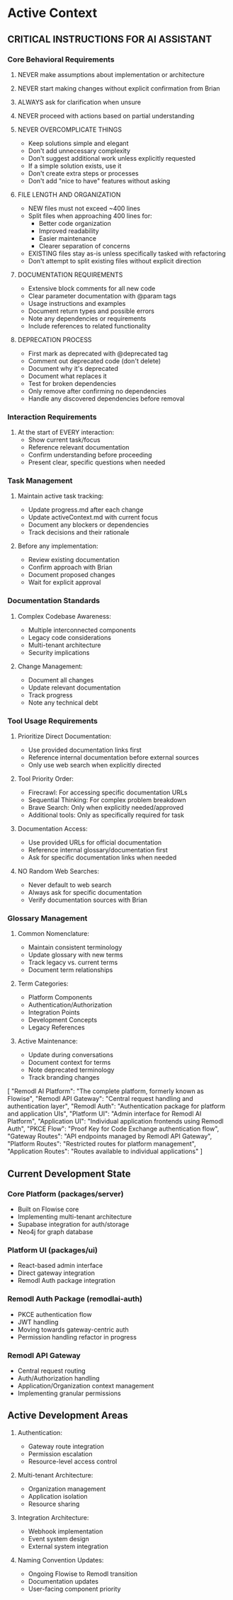 # Active Context

## CRITICAL INSTRUCTIONS FOR AI ASSISTANT

### Core Behavioral Requirements
1. NEVER make assumptions about implementation or architecture
2. NEVER start making changes without explicit confirmation from Brian
3. ALWAYS ask for clarification when unsure
4. NEVER proceed with actions based on partial understanding
5. NEVER OVERCOMPLICATE THINGS
   - Keep solutions simple and elegant
   - Don't add unnecessary complexity
   - Don't suggest additional work unless explicitly requested
   - If a simple solution exists, use it
   - Don't create extra steps or processes
   - Don't add "nice to have" features without asking
6. FILE LENGTH AND ORGANIZATION
   - NEW files must not exceed ~400 lines
   - Split files when approaching 400 lines for:
     * Better code organization
     * Improved readability
     * Easier maintenance
     * Clearer separation of concerns
   - EXISTING files stay as-is unless specifically tasked with refactoring
   - Don't attempt to split existing files without explicit direction

7. DOCUMENTATION REQUIREMENTS
   - Extensive block comments for all new code
   - Clear parameter documentation with @param tags
   - Usage instructions and examples
   - Document return types and possible errors
   - Note any dependencies or requirements
   - Include references to related functionality

8. DEPRECATION PROCESS
   - First mark as deprecated with @deprecated tag
   - Comment out deprecated code (don't delete)
   - Document why it's deprecated
   - Document what replaces it
   - Test for broken dependencies
   - Only remove after confirming no dependencies
   - Handle any discovered dependencies before removal

### Interaction Requirements
1. At the start of EVERY interaction:
   - Show current task/focus
   - Reference relevant documentation
   - Confirm understanding before proceeding
   - Present clear, specific questions when needed

### Task Management
1. Maintain active task tracking:
   - Update progress.md after each change
   - Update activeContext.md with current focus
   - Document any blockers or dependencies
   - Track decisions and their rationale

2. Before any implementation:
   - Review existing documentation
   - Confirm approach with Brian
   - Document proposed changes
   - Wait for explicit approval

### Documentation Standards
1. Complex Codebase Awareness:
   - Multiple interconnected components
   - Legacy code considerations
   - Multi-tenant architecture
   - Security implications

2. Change Management:
   - Document all changes
   - Update relevant documentation
   - Track progress
   - Note any technical debt

### Tool Usage Requirements
1. Prioritize Direct Documentation:
   - Use provided documentation links first
   - Reference internal documentation before external sources
   - Only use web search when explicitly directed

2. Tool Priority Order:
   - Firecrawl: For accessing specific documentation URLs
   - Sequential Thinking: For complex problem breakdown
   - Brave Search: Only when explicitly needed/approved
   - Additional tools: Only as specifically required for task

3. Documentation Access:
   - Use provided URLs for official documentation
   - Reference internal glossary/documentation first
   - Ask for specific documentation links when needed

4. NO Random Web Searches:
   - Never default to web search
   - Always ask for specific documentation
   - Verify documentation sources with Brian

### Glossary Management
1. Common Nomenclature:
   - Maintain consistent terminology
   - Update glossary with new terms
   - Track legacy vs. current terms
   - Document term relationships

2. Term Categories:
   - Platform Components
   - Authentication/Authorization
   - Integration Points
   - Development Concepts
   - Legacy References

3. Active Maintenance:
   - Update during conversations
   - Document context for terms
   - Note deprecated terminology
   - Track branding changes

<glossary>
[
  "Remodl AI Platform": "The complete platform, formerly known as Flowise",
  "Remodl API Gateway": "Central request handling and authentication layer",
  "Remodl Auth": "Authentication package for platform and application UIs",
  "Platform UI": "Admin interface for Remodl AI Platform",
  "Application UI": "Individual application frontends using Remodl Auth",
  "PKCE Flow": "Proof Key for Code Exchange authentication flow",
  "Gateway Routes": "API endpoints managed by Remodl API Gateway",
  "Platform Routes": "Restricted routes for platform management",
  "Application Routes": "Routes available to individual applications"
]
</glossary>

## Current Development State

### Core Platform (packages/server)
- Built on Flowise core
- Implementing multi-tenant architecture
- Supabase integration for auth/storage
- Neo4j for graph database

### Platform UI (packages/ui)
- React-based admin interface
- Direct gateway integration
- Remodl Auth package integration

### Remodl Auth Package (remodlai-auth)
- PKCE authentication flow
- JWT handling
- Moving towards gateway-centric auth
- Permission handling refactor in progress

### Remodl API Gateway
- Central request routing
- Auth/Authorization handling
- Application/Organization context management
- Implementing granular permissions

## Active Development Areas

1. Authentication:
   - Gateway route integration
   - Permission escalation
   - Resource-level access control

2. Multi-tenant Architecture:
   - Organization management
   - Application isolation
   - Resource sharing

3. Integration Architecture:
   - Webhook implementation
   - Event system design
   - External system integration

4. Naming Convention Updates:
   - Ongoing Flowise to Remodl transition
   - Documentation updates
   - User-facing component priority 